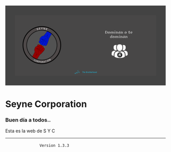 ![](./images/Github.png)

# Seyne Corporation

### Buen día a todos..

Esta es la web de S Y C




****

                   Version 1.3.3